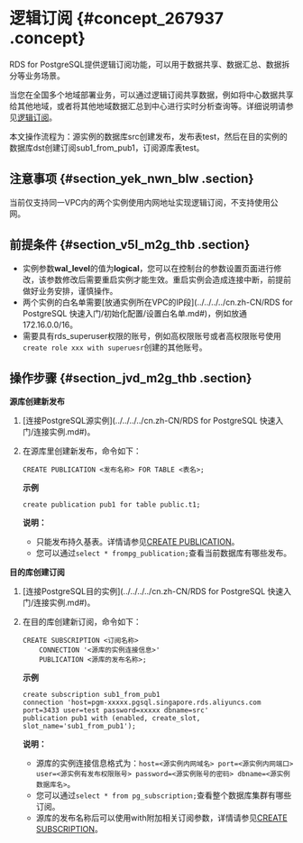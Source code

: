 # 逻辑订阅 {#concept_267937 .concept}

RDS for PostgreSQL提供逻辑订阅功能，可以用于数据共享、数据汇总、数据拆分等业务场景。

当您在全国多个地域部署业务，可以通过逻辑订阅共享数据，例如将中心数据共享给其他地域，或者将其他地域数据汇总到中心进行实时分析查询等。详细说明请参见[逻辑订阅](https://github.com/digoal/blog/blob/master/201702/20170227_01.md)。

本文操作流程为：源实例的数据库src创建发布，发布表test，然后在目的实例的数据库dst创建订阅sub1\_from\_pub1，订阅源库表test。

## 注意事项 {#section_yek_nwn_blw .section}

当前仅支持同一VPC内的两个实例使用内网地址实现逻辑订阅，不支持使用公网。

## 前提条件 {#section_v5l_m2g_thb .section}

-   实例参数**wal\_level**的值为**logical**，您可以在控制台的参数设置页面进行修改，该参数修改后需要重启实例才能生效。重启实例会造成连接中断，前提前做好业务安排，谨慎操作。
-   两个实例的白名单需要[放通实例所在VPC的IP段](../../../../cn.zh-CN/RDS for PostgreSQL 快速入门/初始化配置/设置白名单.md#)，例如放通172.16.0.0/16。
-   需要具有rds\_superuser权限的账号，例如高权限账号或者高权限账号使用`create role xxx with superuesr`创建的其他账号。

## 操作步骤 {#section_jvd_m2g_thb .section}

**源库创建新发布**

1.  [连接PostgreSQL源实例](../../../../cn.zh-CN/RDS for PostgreSQL 快速入门/连接实例.md#)。
2.  在源库里创建新发布，命令如下：

    ```
    CREATE PUBLICATION <发布名称> FOR TABLE <表名>;
    ```

    **示例**

    ```
    create publication pub1 for table public.t1;
    ```

    **说明：** 

    -   只能发布持久基表。详情请参见[CREATE PUBLICATION](https://www.postgresql.org/docs/10/sql-createpublication.html)。
    -   您可以通过`select * frompg_publication;`查看当前数据库有哪些发布。

**目的库创建订阅**

1.  [连接PostgreSQL目的实例](../../../../cn.zh-CN/RDS for PostgreSQL 快速入门/连接实例.md#)。
2.  在目的库创建新订阅，命令如下：

    ```
    CREATE SUBSCRIPTION <订阅名称>
        CONNECTION '<源库的实例连接信息>'
        PUBLICATION <源库的发布名称>;
    ```

    **示例**

    ```
    create subscription sub1_from_pub1 
    connection 'host=pgm-xxxxx.pgsql.singapore.rds.aliyuncs.com port=3433 user=test password=xxxxx dbname=src' 
    publication pub1 with (enabled, create_slot, slot_name='sub1_from_pub1');  
    ```

    **说明：** 

    -   源库的实例连接信息格式为：`host=<源实例内网域名> port=<源实例内网端口> user=<源实例有发布权限账号> password=<源实例账号的密码> dbname=<源实例数据库名>`。
    -   您可以通过`select * from pg_subscription;`查看整个数据库集群有哪些订阅。
    -   源库的发布名称后可以使用with附加相关订阅参数，详情请参见[CREATE SUBSCRIPTION](https://www.postgresql.org/docs/10/sql-createsubscription.html)。

